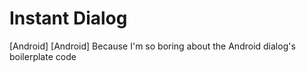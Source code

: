 # Instant Dialog
[Android] [Android] Because I'm so boring about the Android dialog's boilerplate code

